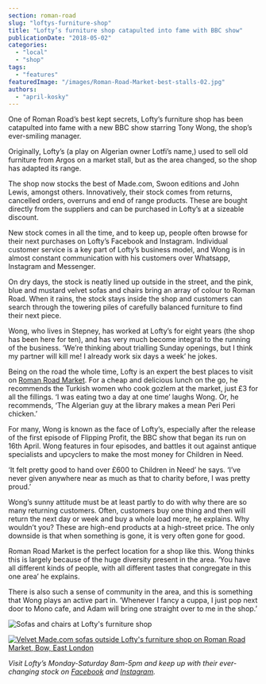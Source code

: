 ```yaml
---
section: roman-road
slug: "loftys-furniture-shop"
title: "Lofty’s furniture shop catapulted into fame with BBC show"
publicationDate: "2018-05-02"
categories: 
  - "local"
  - "shop"
tags: 
  - "features"
featuredImage: "/images/Roman-Road-Market-best-stalls-02.jpg"
authors: 
  - "april-kosky"
---
```


One of Roman Road’s best kept secrets, Lofty’s furniture shop has been catapulted into fame with a new BBC show starring Tony Wong, the shop’s ever-smiling manager.

Originally, Lofty’s (a play on Algerian owner Lotfi’s name,) used to sell old furniture from Argos on a market stall, but as the area changed, so the shop has adapted its range.

The shop now stocks the best of Made.com, Swoon editions and John Lewis, amongst others. Innovatively, their stock comes from returns, cancelled orders, overruns and end of range products. These are bought directly from the suppliers and can be purchased in Lofty’s at a sizeable discount.

New stock comes in all the time, and to keep up, people often browse for their next purchases on Lofty’s Facebook and Instagram. Individual customer service is a key part of Lofty’s business model, and Wong is in almost constant communication with his customers over Whatsapp, Instagram and Messenger.

On dry days, the stock is neatly lined up outside in the street, and the pink, blue and mustard velvet sofas and chairs bring an array of colour to Roman Road. When it rains, the stock stays inside the shop and customers can search through the towering piles of carefully balanced furniture to find their next piece.

Wong, who lives in Stepney, has worked at Lofty’s for eight years (the shop has been here for ten), and has very much become integral to the running of the business. ‘We’re thinking about trialling Sunday openings, but I think my partner will kill me! I already work six days a week’ he jokes.

Being on the road the whole time, Lofty is an expert the best places to visit on [Roman Road Market](https://romanroadlondon.com/roman-road-market-history/). For a cheap and delicious lunch on the go, he recommends the Turkish women who cook gozlem at the market, just £3 for all the fillings. ‘I was eating two a day at one time’ laughs Wong. Or, he recommends, ‘The Algerian guy at the library makes a mean Peri Peri chicken.’

For many, Wong is known as the face of Lofty’s, especially after the release of the first episode of Flipping Profit, the BBC show that began its run on 16th April. Wong features in four episodes, and battles it out against antique specialists and upcyclers to make the most money for Children in Need.

‘It felt pretty good to hand over £600 to Children in Need’ he says. ‘I’ve never given anywhere near as much as that to charity before, I was pretty proud.’

Wong’s sunny attitude must be at least partly to do with why there are so many returning customers. Often, customers buy one thing and then will return the next day or week and buy a whole load more, he explains. Why wouldn’t you? These are high-end products at a high-street price. The only downside is that when something is gone, it is very often gone for good.

Roman Road Market is the perfect location for a shop like this. Wong thinks this is largely because of the huge diversity present in the area. ‘You have all different kinds of people, with all different tastes that congregate in this one area’ he explains.

There is also such a sense of community in the area, and this is something that Wong plays an active part in. ‘Whenever I fancy a cuppa, I just pop next door to Mono cafe, and Adam will bring one straight over to me in the shop.’

![Sofas and chairs at Lofty's furniture shop](/images/Roman-Road-Market-Bow-London-desat-58-1024x683.jpg)

[![Velvet Made.com sofas outside Lofty's furniture shop on Roman Road Market, Bow, East London](/images/Roman-Road-Market-best-stalls-14.jpg)](https://romanroadlondon.com/wp-content/uploads/2018/05/Roman-Road-Market-best-stalls-14.jpg)

_Visit Lofty’s Monday-Saturday 8am-5pm and keep up with their ever-changing stock on [Facebook](https://www.facebook.com/loftysfurniture) and [Instagram](https://www.instagram.com/loftysfurniture/)._


